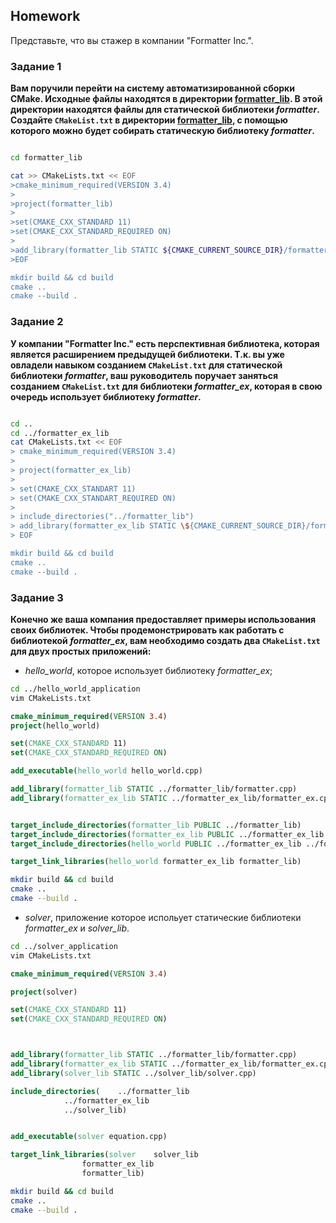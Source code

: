 ## Homework
Представьте, что вы стажер в компании "Formatter Inc.".




### Задание 1
**Вам поручили перейти на систему автоматизированной сборки CMake. Исходные файлы находятся в директории [formatter_lib](formatter_lib). В этой директории находятся файлы для статической библиотеки *formatter*. Создайте `CMakeList.txt` в директории [formatter_lib](formatter_lib), с помощью которого можно будет собирать статическую библиотеку *formatter*.**


```bash

cd formatter_lib

cat >> CMakeLists.txt << EOF
>cmake_minimum_required(VERSION 3.4)
>
>project(formatter_lib)
>
>set(CMAKE_CXX_STANDARD 11)
>set(CMAKE_CXX_STANDARD_REQUIRED ON)
>
>add_library(formatter_lib STATIC ${CMAKE_CURRENT_SOURCE_DIR}/formatter.cpp)
>EOF

mkdir build && cd build
cmake ..
cmake --build .

```




### Задание 2
**У компании "Formatter Inc." есть перспективная библиотека, которая является расширением предыдущей библиотеки. Т.к. вы уже овладели навыком созданием `CMakeList.txt` для статической библиотеки *formatter*, ваш  руководитель поручает заняться созданием `CMakeList.txt` для библиотеки  *formatter_ex*, которая в свою очередь использует библиотеку *formatter*.**


```bash

cd ..
cd ../formatter_ex_lib
cat CMakeLists.txt << EOF
> cmake_minimum_required(VERSION 3.4)
> 
> project(formatter_ex_lib)
> 
> set(CMAKE_CXX_STANDART 11)
> set(CMAKE_CXX_STANDART_REQUIRED ON)
> 
> include_directories("../formatter_lib")
> add_library(formatter_ex_lib STATIC \${CMAKE_CURRENT_SOURCE_DIR}/formatter_ex.cpp)
> EOF

mkdir build && cd build
cmake ..
cmake --build .

```




### Задание 3
**Конечно же ваша компания предоставляет примеры использования своих библиотек. Чтобы продемонстрировать как работать с библиотекой *formatter_ex*, вам необходимо создать два `CMakeList.txt` для двух простых приложений:**
* *hello_world*, которое использует библиотеку *formatter_ex*;


```bash
cd ../hello_world_application
vim CMakeLists.txt
```

```cmake
cmake_minimum_required(VERSION 3.4)
project(hello_world)

set(CMAKE_CXX_STANDARD 11)
set(CMAKE_CXX_STANDARD_REQUIRED ON)

add_executable(hello_world hello_world.cpp)

add_library(formatter_lib STATIC ../formatter_lib/formatter.cpp)
add_library(formatter_ex_lib STATIC ../formatter_ex_lib/formatter_ex.cpp)


target_include_directories(formatter_lib PUBLIC ../formatter_lib)
target_include_directories(formatter_ex_lib PUBLIC ../formatter_ex_lib ../formatter_lib)
target_include_directories(hello_world PUBLIC ../formatter_ex_lib ../formatter_lib)

target_link_libraries(hello_world formatter_ex_lib formatter_lib)
```

```bash
mkdir build && cd build
cmake ..
cmake --build .
```

* *solver*, приложение которое испольует статические библиотеки *formatter_ex* и *solver_lib*.

```bash
cd ../solver_application
vim CMakeLists.txt
```

```cmake
cmake_minimum_required(VERSION 3.4)

project(solver)

set(CMAKE_CXX_STANDARD 11)
set(CMAKE_CXX_STANDARD_REQUIRED ON)



add_library(formatter_lib STATIC ../formatter_lib/formatter.cpp)
add_library(formatter_ex_lib STATIC ../formatter_ex_lib/formatter_ex.cpp)
add_library(solver_lib STATIC ../solver_lib/solver.cpp)

include_directories(	../formatter_lib
			../formatter_ex_lib
			../solver_lib)


add_executable(solver equation.cpp)

target_link_libraries(solver 	solver_lib 
				formatter_ex_lib 
				formatter_lib)
```

```bash
mkdir build && cd build
cmake ..
cmake --build .
```
